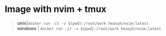 # Image with nvim + tmux 
> **unix**|`docker run -it -v $(pwd):/root/work heaxyh/nvim:latest`  
> **windows** | `docker run -it -v ${pwd}:/root/work heaxyh/nvim:latest`
